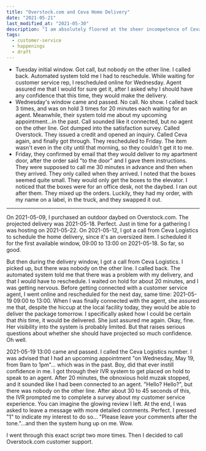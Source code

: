 ```yaml
---
title: "Overstock.com and Ceva Home Delivery"
date: "2021-05-21"
last_modified_at: "2021-05-30"
description: "I am absolutely floored at the sheer incompetence of Ceva Home Delivery."
tags:
  - customer-service
  - happenings
  - draft
---
```


* Tuesday initial window. Got call, but nobody on the other line. I called back. Automated system told me I had to reschedule. While waiting for customer service rep, I rescheduled online for Wednesday. Agent assured me that I would for sure get it, after I asked why I should have any confidence that this time, they would make the delivery.
* Wednesday's window came and passed. No call. No show. I called back 3 times, and was on hold 3 times for 20 minutes each waiting for an agent. Meanwhile, their system told me about my upcoming appointment...in the past. Call sounded like it connected, but no agent on the other line. Got dumped into the satisfaction survey. Called Overstock. They issued a credit and opened an inquiry. Called Ceva again, and finally got through. They rescheduled to Friday. The item wasn't even in the city until that morning, so they couldn't get it to me.
* Friday, they confirmed by email that they would deliver to my apartment door, after the order said "to the door" and I gave them instructions. They were supposed to call me 30 minutes in advance and then when they arrived. They only called when they arrived. I noted that the boxes seemed quite small. They would only get the boxes to the elevator. I noticed that the boxes were for an office desk, not the daybed. I ran out after them. They mixed up the orders. Luckily, they had my order, with my name on a label, in the truck, and they swapped it out.

----

On 2021-05-09, I purchased an outdoor daybed on Overstock.com. The projected delivery was 2021-05-18. Perfect. Just in time for a gathering I was hosting on 2021-05-22. On 2021-05-12, I got a call from Ceva Logistics to schedule the home delivery, since it's an oversized item. I scheduled it for the first available window, 09:00 to 13:00 on 2021-05-18. So far, so good.

But then during the delivery window, I got a call from Ceva Logistics. I picked up, but there was nobody on the other line. I called back. The automated system told me that there was a problem with my delivery, and that I would have to reschedule. I waited on hold for about 20 minutes, and I was getting nervous. Before getting connected with a customer service agent, I went online and rescheduled for the next day, same time: 2021-05-19 09:00 to 13:00. When I was finally connected with the agent, she assured me that, despite the hiccup at the local facility today, they would be able to deliver the package tomorrow. I specifically asked how I could be certain that _this_ time, it would be delivered. She just assured me again. Okay, fine. Her visibility into the system is probably limited. But that raises serious questions about whether she should have projected so much confidence. Oh well.

2021-05-19 13:00 came and passed. I called the Ceva Logistics number. I was advised that I had an upcoming appointment "on Wednesday, May 19, from 9am to 1pm"... which was in the past. Boy, did that ever instill confidence in me. I got through their IVR system to get placed on hold to speak to an agent. After 20 minutes, the obnoxious hold muzak stopped, and it sounded like I had been connected to an agent. "Hello? Hello?", but there was nobody on the other line. After about 30 to 45 seconds of this, the IVR prompted me to complete a survey about my customer service experience. You can imagine the glowing review I left. At the end, I was asked to leave a message with more detailed comments. Perfect. I pressed "1" to indicate my interest to do so... "Please leave your comments after the tone."...and then the system hung up on me. Wow.

I went through this exact script two more times. Then I decided to call Overstock.com customer support.
